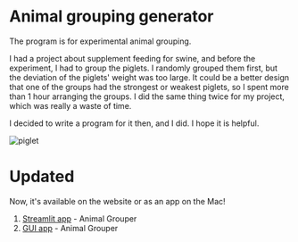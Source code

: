 # Animal grouping generator

The program is for experimental animal grouping.

I had a project about supplement feeding for swine, and before the experiment, I had to group the piglets. I randomly grouped them first, 
but the deviation of the piglets' weight was too large. It could be a better design that one of the groups had the strongest or weakest piglets, 
so I spent more than 1 hour arranging the groups. I did the same thing twice for my project, which was really a waste of time.

I decided to write a program for it then, and I did. I hope it is helpful.

![piglet](https://user-images.githubusercontent.com/98475122/230672214-cc6ec3a4-9887-4b9b-bdd7-8ddba0fb3b12.jpg)

# Updated

Now, it's available on the website or as an app on the Mac!
1. [Streamlit app](https://github.com/luluwu516/streamlit-animal-grouper) - Animal Grouper
2. [GUI app](https://github.com/luluwu516/GUI-animal-grouper) - Animal Grouper
